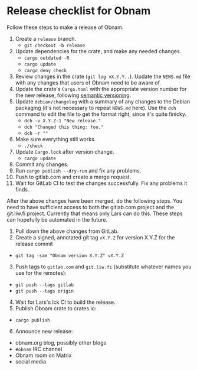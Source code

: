 # Release checklist for Obnam

Follow these steps to make a release of Obnam.

1. Create a `release` branch.
   - `git checkout -b release`
2. Update dependencies for the crate, and make any needed changes.
   - `cargo outdated -R`
   - `cargo update`
   - `cargo deny check`
3. Review changes in the crate (`git log vX.Y.Y..`). Update the `NEWS.md`
   file with any changes that users of Obnam need to be aware of.
4. Update the crate's `Cargo.toml` with the appropriate version number
   for the new release, following [semantic versioning][].
5. Update `debian/changelog` with a summary of any changes to the
   Debian packaging (it's not necessary to repeat `NEWS.md` here). Use
   the `dch` command to edit the file to get the format right, since
   it's quite finicky.
   - `dch -v X.Y.Z-1 "New release."`
   - `dch "Changed this thing: foo."`
   - `dch -r ""`
6. Make sure everything still works.
   - `./check`
7. Update `Cargo.lock` after version change.
   - `cargo update`
8. Commit any changes.
9. Run `cargo publish --dry-run` and fix any problems.
10. Push to gitlab.com and create a merge request.
11. Wait for GitLab CI to test the changes successfully. Fix any
    problems it finds.

After the above changes have been merged, do the following steps. You
need to have sufficient access to both the gitlab.com project and the
git.liw.fi project. Currently that means only Lars can do this. These
steps can hopefully be automated in the future.

1. Pull down the above changes from GitLab.
2. Create a signed, annotated git tag `vX.Y.Z` for version X.Y.Z for
  the release commit
  - `git tag -sam "Obnam version X.Y.Z" vX.Y.Z`
3. Push tags to `gitlab.com` and `git.liw.fi` (substitute whatever
   names you use for the remotes):
  - `git push --tags gitlab`
  - `git push --tags origin`
4. Wait for Lars's Ick CI to build the release.
5. Publish Obnam crate to crates.io:
  - `cargo publish`
6. Announce new release:
  - obnam.org blog, possibly other blogs
  - `#obnam` IRC channel
  - Obnam room on Matrix
  - social media

[semantic versioning]: https://semver.org/

